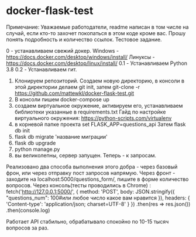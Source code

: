 # docker-flask-test

Примечание:
Уважаемые работодатели, readme написан в том числе на случай, если кто-то захочет покопаться в этом коде кроме вас. Прошу понять подробность и количество ссылок.
Тестовое задание.

0 - устанавливаем свежий докер. Windows - https://docs.docker.com/desktop/windows/install/
Линуксы - https://docs.docker.com/desktop/linux/install/
0.1 - Устанавливаем Python 3.8 
0.2 - Устанавливаем гит.

1) Клонируем репозиторий. Создаем новую директорию, в консоли в этой директории делаем git init, затем git-clone -r https://github.com/mattewkl/docker-flask-test.git
2) В консоли пишем docker-compose up
3) создаем виртуальное окружение, активируем его, устанавливаем библиотеки указанные в requirements.txt Гайд по настройке виртуального окружения: https://python-scripts.com/virtualenv
4) в корневой папке проекта set FLASK_APP=questions_api Затем flask db init
5) flask db migrate 'название миграции'
6) flask db upgrade
7) python manage.py
8) вы великолепны, сервер запущен. Теперь - к запросам.

Реализовано два способа выполнения этого добра - через базовый фрон, или через отправку пост запросов напрямую.
Через фронт - заходите на localhost:5000/questions_form/, пишите в форме количество вопросов.
Через консоль(тесты проводились в Chrome)
:
fetch('http://127.0.0.1:5000/', {
  method: 'POST',
  body: JSON.stringify({
 "questions_num": 100#или любое число какое вам нравится
}),
  headers: {
    'Content-type': 'application/json; charset=UTF-8'
  }
})
.then(res => res.json())
.then(console.log)

Работает API стабильно, обрабатывало спокойно по 10-15 тысяч вопросов за раз.
